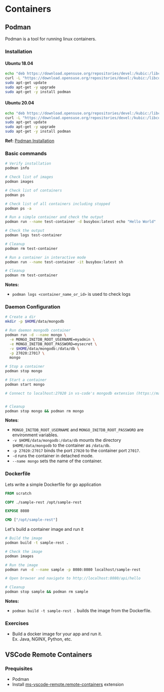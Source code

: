 # Containers

## Podman

Podman is a tool for running linux containers.

### Installation

#### Ubuntu 18.04

```sh
echo "deb https://download.opensuse.org/repositories/devel:/kubic:/libcontainers:/stable/xUbuntu_18.04/ /" | sudo tee /etc/apt/sources.list.d/devel:kubic:libcontainers:stable.list
curl -L "https://download.opensuse.org/repositories/devel:/kubic:/libcontainers:/stable/xUbuntu_18.04/Release.key" | sudo apt-key add -
sudo apt-get update
sudo apt-get -y upgrade
sudo apt-get -y install podman
```

#### Ubuntu 20.04

```sh
echo "deb https://download.opensuse.org/repositories/devel:/kubic:/libcontainers:/stable/xUbuntu_20.04/ /" | sudo tee /etc/apt/sources.list.d/devel:kubic:libcontainers:stable.list
curl -L "https://download.opensuse.org/repositories/devel:/kubic:/libcontainers:/stable/xUbuntu_20.04/Release.key" | sudo apt-key add -
sudo apt-get update
sudo apt-get -y upgrade
sudo apt-get -y install podman
```

**Ref:** [Podman Installation](https://podman.io/getting-started/installation)

### Basic commands

```sh
# Verify installation
podman info

# Check list of images
podman images

# Check list of containers
podman ps

# Check list of all containers including stopped
podman ps -a

# Run a simple container and check the output
podman run --name test-container -d busybox:latest echo "Hello World"

# Check the output
podman logs test-container

# Cleanup
podman rm test-container

# Run a container in interactive mode
podman run --name test-container -it busybox:latest sh

# Cleanup
podman rm test-container
```

**Notes:**

- `podman logs <container_name_or_id>` is used to check logs

### Daemon Configuration

```sh
# Create a dir
mkdir -p $HOME/data/mongodb

# Run daemon mongodb container
podman run -d --name mongo \
  -e MONGO_INITDB_ROOT_USERNAME=myadmin \
  -e MONGO_INITDB_ROOT_PASSWORD=mysecret \
  -v $HOME/data/mongodb:/data/db \
  -p 27020:27017 \
  mongo

# Stop a container
podman stop mongo

# Start a container
podman start mongo

# Connect to localhost:27020 in vs-code's mongodb extension (https://marketplace.visualstudio.com/items?itemName=ms-vscode.mongodb)


# Cleanup
podman stop mongo && podman rm mongo
```

**Notes**:

- `MONGO_INITDB_ROOT_USERNAME` and `MONGO_INITDB_ROOT_PASSWORD` are environment variables.
- `-v $HOME/data/mongodb:/data/db` mounts the directory `$HOME/data/mongodb` to the container as `/data/db`.
- `-p 27020:27017` binds the port `27020` to the container port `27017`.
- `-d` runs the container in detached mode.
- `--name mongo` sets the name of the container.

### Dockerfile

Lets write a simple Dockerfile for go application

```Dockerfile
FROM scratch

COPY ./sample-rest /opt/sample-rest

EXPOSE 8080

CMD ["/opt/sample-rest"]
```

Let's build a container image and run it

```sh
# Build the image
podman build -t sample-rest .

# Check the image
podman images

# Run the image
podman run -d --name sample -p 8080:8080 localhost/sample-rest

# Open browser and navigate to http://localhost:8080/api/hello

# Cleanup
podman stop sample && podman rm sample
```

**Notes:**

- `podman build -t sample-rest .` builds the image from the Dockerfile.

### Exercises

- Build a docker image for your app and run it.\
  Ex. Java, NGINX, Python, etc.

## VSCode Remote Containers

### Prequisites

- Podman
- Install [ms-vscode-remote.remote-containers](https://marketplace.visualstudio.com/items?itemName=ms-vscode-remote.remote-containers) extension
